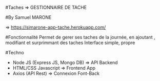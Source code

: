 #Taches => GESTIONNAIRE DE TACHE

#By Samuel MARONE

=> https://simarone-app-tache.herokuapp.com/

#Fonctionnalité
Permet de gerer ses taches de la journée, en ajoutant , modifiant et surprimmant des taches
Interface simple, propre

#Techno
- Node JS (Express JS, Mongo DB) => API Backend
- HTML/CSS Javascript => Frontend App
- Axios (API Rest) => Connexion Font-Back